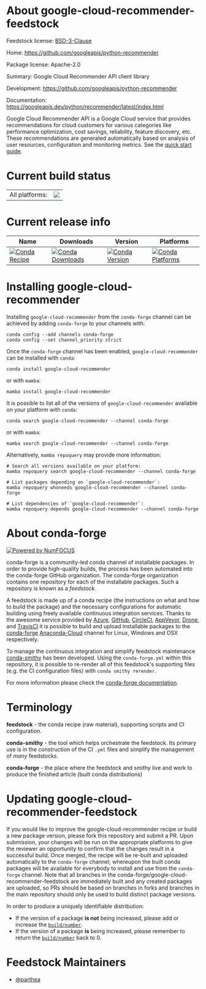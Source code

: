 About google-cloud-recommender-feedstock
========================================

Feedstock license: [BSD-3-Clause](https://github.com/conda-forge/google-cloud-recommender-feedstock/blob/main/LICENSE.txt)

Home: https://github.com/googleapis/python-recommender

Package license: Apache-2.0

Summary: Google Cloud Recommender API client library

Development: https://github.com/googleapis/python-recommender

Documentation: https://googleapis.dev/python/recommender/latest/index.html

Google Cloud Recommender API is a Google Cloud service that provides recommendations for cloud customers for various categories like performance optimization, cost savings, reliability, feature discovery, etc. These recommendations are generated automatically based on analysis of user resources, configuration and monitoring metrics.
See the [quick start guide](https://googleapis.dev/python/recommender/latest/index.html#quick-start).

Current build status
====================


<table><tr><td>All platforms:</td>
    <td>
      <a href="https://dev.azure.com/conda-forge/feedstock-builds/_build/latest?definitionId=9625&branchName=main">
        <img src="https://dev.azure.com/conda-forge/feedstock-builds/_apis/build/status/google-cloud-recommender-feedstock?branchName=main">
      </a>
    </td>
  </tr>
</table>

Current release info
====================

| Name | Downloads | Version | Platforms |
| --- | --- | --- | --- |
| [![Conda Recipe](https://img.shields.io/badge/recipe-google--cloud--recommender-green.svg)](https://anaconda.org/conda-forge/google-cloud-recommender) | [![Conda Downloads](https://img.shields.io/conda/dn/conda-forge/google-cloud-recommender.svg)](https://anaconda.org/conda-forge/google-cloud-recommender) | [![Conda Version](https://img.shields.io/conda/vn/conda-forge/google-cloud-recommender.svg)](https://anaconda.org/conda-forge/google-cloud-recommender) | [![Conda Platforms](https://img.shields.io/conda/pn/conda-forge/google-cloud-recommender.svg)](https://anaconda.org/conda-forge/google-cloud-recommender) |

Installing google-cloud-recommender
===================================

Installing `google-cloud-recommender` from the `conda-forge` channel can be achieved by adding `conda-forge` to your channels with:

```
conda config --add channels conda-forge
conda config --set channel_priority strict
```

Once the `conda-forge` channel has been enabled, `google-cloud-recommender` can be installed with `conda`:

```
conda install google-cloud-recommender
```

or with `mamba`:

```
mamba install google-cloud-recommender
```

It is possible to list all of the versions of `google-cloud-recommender` available on your platform with `conda`:

```
conda search google-cloud-recommender --channel conda-forge
```

or with `mamba`:

```
mamba search google-cloud-recommender --channel conda-forge
```

Alternatively, `mamba repoquery` may provide more information:

```
# Search all versions available on your platform:
mamba repoquery search google-cloud-recommender --channel conda-forge

# List packages depending on `google-cloud-recommender`:
mamba repoquery whoneeds google-cloud-recommender --channel conda-forge

# List dependencies of `google-cloud-recommender`:
mamba repoquery depends google-cloud-recommender --channel conda-forge
```


About conda-forge
=================

[![Powered by
NumFOCUS](https://img.shields.io/badge/powered%20by-NumFOCUS-orange.svg?style=flat&colorA=E1523D&colorB=007D8A)](https://numfocus.org)

conda-forge is a community-led conda channel of installable packages.
In order to provide high-quality builds, the process has been automated into the
conda-forge GitHub organization. The conda-forge organization contains one repository
for each of the installable packages. Such a repository is known as a *feedstock*.

A feedstock is made up of a conda recipe (the instructions on what and how to build
the package) and the necessary configurations for automatic building using freely
available continuous integration services. Thanks to the awesome service provided by
[Azure](https://azure.microsoft.com/en-us/services/devops/), [GitHub](https://github.com/),
[CircleCI](https://circleci.com/), [AppVeyor](https://www.appveyor.com/),
[Drone](https://cloud.drone.io/welcome), and [TravisCI](https://travis-ci.com/)
it is possible to build and upload installable packages to the
[conda-forge](https://anaconda.org/conda-forge) [Anaconda-Cloud](https://anaconda.org/)
channel for Linux, Windows and OSX respectively.

To manage the continuous integration and simplify feedstock maintenance
[conda-smithy](https://github.com/conda-forge/conda-smithy) has been developed.
Using the ``conda-forge.yml`` within this repository, it is possible to re-render all of
this feedstock's supporting files (e.g. the CI configuration files) with ``conda smithy rerender``.

For more information please check the [conda-forge documentation](https://conda-forge.org/docs/).

Terminology
===========

**feedstock** - the conda recipe (raw material), supporting scripts and CI configuration.

**conda-smithy** - the tool which helps orchestrate the feedstock.
                   Its primary use is in the construction of the CI ``.yml`` files
                   and simplify the management of *many* feedstocks.

**conda-forge** - the place where the feedstock and smithy live and work to
                  produce the finished article (built conda distributions)


Updating google-cloud-recommender-feedstock
===========================================

If you would like to improve the google-cloud-recommender recipe or build a new
package version, please fork this repository and submit a PR. Upon submission,
your changes will be run on the appropriate platforms to give the reviewer an
opportunity to confirm that the changes result in a successful build. Once
merged, the recipe will be re-built and uploaded automatically to the
`conda-forge` channel, whereupon the built conda packages will be available for
everybody to install and use from the `conda-forge` channel.
Note that all branches in the conda-forge/google-cloud-recommender-feedstock are
immediately built and any created packages are uploaded, so PRs should be based
on branches in forks and branches in the main repository should only be used to
build distinct package versions.

In order to produce a uniquely identifiable distribution:
 * If the version of a package **is not** being increased, please add or increase
   the [``build/number``](https://docs.conda.io/projects/conda-build/en/latest/resources/define-metadata.html#build-number-and-string).
 * If the version of a package **is** being increased, please remember to return
   the [``build/number``](https://docs.conda.io/projects/conda-build/en/latest/resources/define-metadata.html#build-number-and-string)
   back to 0.

Feedstock Maintainers
=====================

* [@parthea](https://github.com/parthea/)

